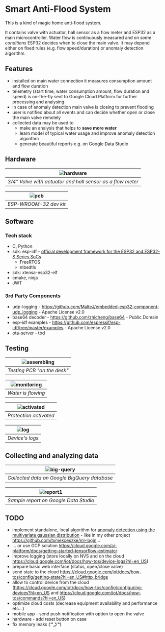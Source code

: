 # Smart Anti-Flood System
This is a kind of ~~magic~~ home anti-flood system. 

It contains valve with actuator, hall sensor as a flow meter and ESP32 as a main microcontroller. 
Water flow is continuously measured and on *some conditions* ESP32 decides when to close the main valve.
It may depend either on fixed rules (e.g. flow speed/duration) or anomaly detection algorithm. 

## Features
- installed on main water connection it measures consumption amount and flow duration
- telemetry (start time, water consumption amount, flow duration and speed) is on-the-fly sent to Google Cloud Platform for further processing and analysing
- in case of anomaly detection main valve is closing to prevent flooding
- user is notified about all events and can decide whether open or close the main valve remotely
- collected data may be used to
  - make an analysis that helps to **save more water**
  - learn model of typical water usage and improve anomaly detection algorithm
  - generate beautiful reports e.g. on Google Data Studio  

## Hardware
| ![hardware](doc/img/hardware.jpg) | 
|:--:| 
| *3/4" Valve with actuator and hall sensor as a flow meter* |

| ![pcb](doc/img/pcb-front.jpg) |
|:--:| 
| *ESP-WROOM-32 dev kit* |


## Software
### Tech stack
- C, Python 
- sdk: esp-idf - [official development framework for the ESP32 and ESP32-S Series SoCs](https://docs.espressif.com/projects/esp-idf/en/latest/esp32/)
  - FreeRTOS
  - mbedtls
- sdk: xtensa-esp32-elf
- cmake, ninja
- JWT

### 3rd Party Components
- udp-logging - https://github.com/MalteJ/embedded-esp32-component-udp_logging - Apache License v2.0
- base64 decoder - https://github.com/zhicheng/base64 - Public Domain
- esp-idf examples - https://github.com/espressif/esp-idf/tree/master/examples - Apache License v2.0
- ota-server - tbd


## Testing

| ![assembling](doc/img/assembling.jpg) |
|:--:| 
| *Testing PCB "on the desk"* |

| ![monitoring](doc/img/monitoring.jpg) |
|:--:| 
| *Water is flowing* |

| ![activated](doc/img/protected.jpg) |
|:--:| 
| *Protection activated* |

| ![log](doc/img/logs.png) |
|:--:| 
| *Device's logs* |

## Collecting and analyzing data
| ![big-query](doc/img/big-query.png) |
|:--:| 
| *Collected data on Google BigQuery database* |

| ![report1](doc/img/report1.png) |
|:--:| 
| *Sample report on Google Data Studio* |

## TODO
* implement standalone, local algorithm for [anomaly detection using the multivariate gaussian distribution](https://www.coursera.org/lecture/machine-learning/anomaly-detection-using-the-multivariate-gaussian-distribution-DnNr9) - like in my other project https://github.com/tomekceszke/ml-login...
* ... or use GCP solution https://cloud.google.com/ai-platform/docs/getting-started-tensorflow-estimator 
* improve logging (store locally on NVS and on the cloud https://cloud.google.com/iot/docs/how-tos/device-logs?hl=en_US)
* prepare basic web interface (status, open/close valve)
* send state to the cloud https://cloud.google.com/iot/docs/how-tos/config/getting-state?hl=en_US#http_bridge
* allow to control device from the cloud (https://cloud.google.com/iot/docs/how-tos/config/configuring-devices?hl=en_US and https://cloud.google.com/iot/docs/how-tos/commands?hl=en_US)
* optimize cloud costs (decrease equipment availability and performance etc...)
* mobile app - send push notification with option to open the valve
* hardware - add reset button on case 
* fix memory leaks ( ͡° ͜ʖ ͡°)